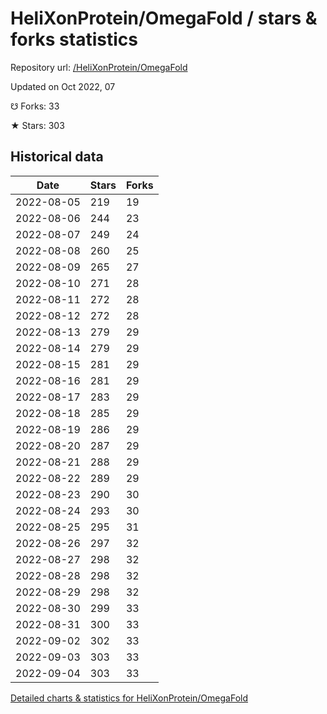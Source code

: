# HeliXonProtein/OmegaFold / stars & forks statistics

Repository url: [/HeliXonProtein/OmegaFold](https://github.com/HeliXonProtein/OmegaFold)

Updated on Oct 2022, 07

☋ Forks: 33

★ Stars: 303

## Historical data
| Date | Stars | Forks |
|------|-------|-------|
| 2022-08-05 | 219 | 19 | 
| 2022-08-06 | 244 | 23 | 
| 2022-08-07 | 249 | 24 | 
| 2022-08-08 | 260 | 25 | 
| 2022-08-09 | 265 | 27 | 
| 2022-08-10 | 271 | 28 | 
| 2022-08-11 | 272 | 28 | 
| 2022-08-12 | 272 | 28 | 
| 2022-08-13 | 279 | 29 | 
| 2022-08-14 | 279 | 29 | 
| 2022-08-15 | 281 | 29 | 
| 2022-08-16 | 281 | 29 | 
| 2022-08-17 | 283 | 29 | 
| 2022-08-18 | 285 | 29 | 
| 2022-08-19 | 286 | 29 | 
| 2022-08-20 | 287 | 29 | 
| 2022-08-21 | 288 | 29 | 
| 2022-08-22 | 289 | 29 | 
| 2022-08-23 | 290 | 30 | 
| 2022-08-24 | 293 | 30 | 
| 2022-08-25 | 295 | 31 | 
| 2022-08-26 | 297 | 32 | 
| 2022-08-27 | 298 | 32 | 
| 2022-08-28 | 298 | 32 | 
| 2022-08-29 | 298 | 32 | 
| 2022-08-30 | 299 | 33 | 
| 2022-08-31 | 300 | 33 | 
| 2022-09-02 | 302 | 33 | 
| 2022-09-03 | 303 | 33 | 
| 2022-09-04 | 303 | 33 | 


[Detailed charts & statistics for HeliXonProtein/OmegaFold](https://reviewgithub.com/rep/HeliXonProtein/OmegaFold)
